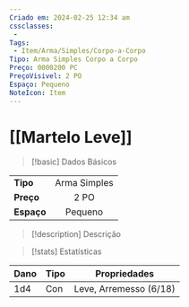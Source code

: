 ```yaml
---
Criado em: 2024-02-25 12:34 am
cssclasses:
 - 
Tags:
 - Item/Arma/Simples/Corpo-a-Corpo
Tipo: Arma Simples Corpo a Corpo
Preço: 0000200 PC
PreçoVisivel: 2 PO
Espaço: Pequeno
NoteIcon: Item
---
```

# [[Martelo Leve]]

> [!basic] Dados Básicos
> 
|            |     |
| ---------- |:---:|
| **Tipo**   |  Arma Simples   |
| **Preço**  |   2 PO   |
| **Espaço** |   Pequeno   |
>
 
> [!description] Descrição
> 
>

> [!stats] Estatísticas
>
| Dano  | Tipo | Propriedades |
| --- | ----- | ----------- |
|  1d4   |   Con    |   Leve, Arremesso (6/18)          |
